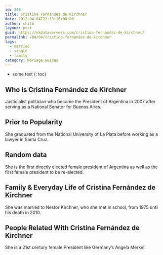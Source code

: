 ```yaml
---
id: 248
title: Cristina Fernández de Kirchner
date: 2012-04-04T22:13:16+00:00
author: chito
layout: post
guid: https://ukdataservers.com/cristina-fernandez-de-kirchner/
permalink: /04/04/cristina-fernandez-de-kirchner  
tags:
  - married
  - single
  - family
category: Mariage Guides
---
```


* some text
{: toc}


## Who is  Cristina Fernández de Kirchner
                  
                  
                  
Justicialist politician who became the President of Argentina in 2007 after serving as a National Senator for Buenos Aires.
                  
                
                
                
## Prior to Popularity 
                  
                  
                  
She graduated from the National University of La Plata before working as a lawyer in Santa Cruz.
                  
                
                
                
## Random data 
                  
                  
                  
She is the first directly elected female president of Argentina as well as the first female president to be re-elected.
                  
                
                
                
## Family & Everyday Life of Cristina Fernández de Kirchner
                  
                  
                  
She was married to Nestor Kirchner, who she met in school, from 1975 until his death in 2010.
                  
                
                
                
## People Related With  Cristina Fernández de Kirchner
                  
                  
                  
She is a 21st century female President like Germany&#8217;s Angela Merkel.
                  
                
              
            
          
          
          
    
    
  
